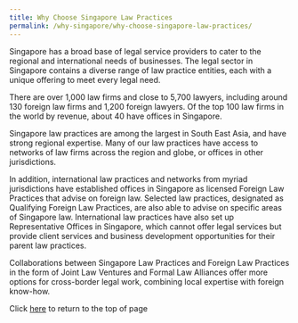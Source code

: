 ```yaml
---
title: Why Choose Singapore Law Practices
permalink: /why-singapore/why-choose-singapore-law-practices/
---
```


Singapore has a broad base of legal service providers to cater to the regional and international needs of businesses. The legal sector in Singapore contains a diverse range of law practice entities, each with a unique offering to meet every legal need.

There are over 1,000 law firms and close to 5,700 lawyers, including around 130 foreign law firms and 1,200 foreign lawyers. Of the top 100 law firms in the world by revenue, about 40 have offices in Singapore.

Singapore law practices are among the largest in South East Asia, and have strong regional expertise. Many of our law practices have access to networks of law firms across the region and globe, or offices in other jurisdictions.

In addition, international law practices and networks from myriad jurisdictions have established offices in Singapore as licensed Foreign Law Practices that advise on foreign law. Selected law practices, designated as Qualifying Foreign Law Practices, are also able to advise on specific areas of Singapore law. International law practices have also set up Representative Offices in Singapore, which cannot offer legal services but provide client services and business development opportunities for their parent law practices.

Collaborations between Singapore Law Practices and Foreign Law Practices in the form of Joint Law Ventures and Formal Law Alliances offer more options for cross-border legal work, combining local expertise with foreign know-how.

Click [here](#top) to return to the top of page

